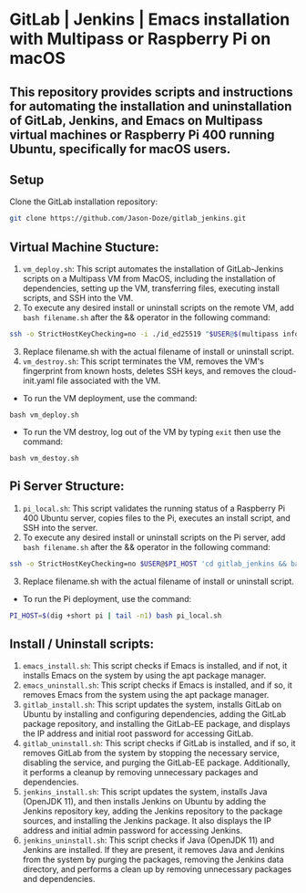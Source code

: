 # GitLab | Jenkins | Emacs installation with Multipass or Raspberry Pi on macOS

## This repository provides scripts and instructions for automating the installation and uninstallation of GitLab, Jenkins, and Emacs on Multipass virtual machines or Raspberry Pi 400 running Ubuntu, specifically for macOS users.

## Setup
Clone the GitLab installation repository:

```bash
git clone https://github.com/Jason-Doze/gitlab_jenkins.git
```

## Virtual Machine Stucture:
1. `vm_deploy.sh`: This script automates the installation of GitLab-Jenkins scripts on a Multipass VM from MacOS, including the installation of dependencies, setting up the VM, transferring files, executing install scripts, and SSH into the VM.
2. To execute any desired install or uninstall scripts on the remote VM, add `bash filename.sh` after the && operator in the following command:
```bash
ssh -o StrictHostKeyChecking=no -i ./id_ed25519 "$USER@$(multipass info relativepath | grep IPv4 | awk '{ print $2 }')" 'cd gitlab_jenkins && bash filename.sh'
```
3. Replace filename.sh with the actual filename of install or uninstall script.
4. `vm_destroy.sh`: This script terminates the VM, removes the VM's fingerprint from known hosts, deletes SSH keys, and removes the cloud-init.yaml file associated with the VM.
* To run the VM deployment, use the command:
```shell
bash vm_deploy.sh
```
* To run the VM destroy, log out of the VM by typing `exit` then use the command:
```shell
bash vm_destoy.sh
```

## Pi Server Structure:
1. `pi_local.sh`: This script validates the running status of a Raspberry Pi 400 Ubuntu server, copies files to the Pi, executes an install script, and SSH into the server.
2. To execute any desired install or uninstall scripts on the Pi server, add `bash filename.sh` after the && operator in the following command:
```bash
ssh -o StrictHostKeyChecking=no $USER@$PI_HOST 'cd gitlab_jenkins && bash filename.sh'
```
3. Replace filename.sh with the actual filename of install or uninstall script.
* To run the Pi deployment, use the command:
```bash
PI_HOST=$(dig +short pi | tail -n1) bash pi_local.sh
```


## Install / Uninstall scripts:
1. `emacs_install.sh`: This script checks if Emacs is installed, and if not, it installs Emacs on the system by using the apt package manager.
2. `emacs_uninstall.sh`: This script checks if Emacs is installed, and if so, it removes Emacs from the system using the apt package manager.
3. `gitlab_install.sh`: This script updates the system, installs GitLab on Ubuntu by installing and configuring dependencies, adding the GitLab package repository, and installing the GitLab-EE package, and displays the IP address and initial root password for accessing GitLab.
4. `gitlab_uninstall.sh`: This script checks if GitLab is installed, and if so, it removes GitLab from the system by stopping the necessary service, disabling the service, and purging the GitLab-EE package. Additionally, it performs a cleanup by removing unnecessary packages and dependencies.
5. `jenkins_install.sh`: This script updates the system, installs Java (OpenJDK 11), and then installs Jenkins on Ubuntu by adding the Jenkins repository key, adding the Jenkins repository to the package sources, and installing the Jenkins package. It also displays the IP address and initial admin password for accessing Jenkins.
6. `jenkins_uninstall.sh`: This script checks if Java (OpenJDK 11) and Jenkins are installed. If they are present, it removes Java and Jenkins from the system by purging the packages, removing the Jenkins data directory, and performs a clean up by removing unnecessary packages and dependencies.

